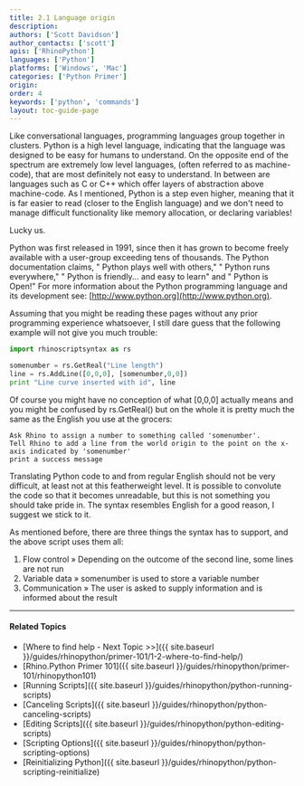 ```yaml
---
title: 2.1 Language origin
description:
authors: ['Scott Davidson']
author_contacts: ['scott']
apis: ['RhinoPython']
languages: ['Python']
platforms: ['Windows', 'Mac']
categories: ['Python Primer']
origin:
order: 4
keywords: ['python', 'commands']
layout: toc-guide-page
---
```


Like conversational languages, programming languages group together in clusters. Python is a high level language, indicating that the language was designed to be easy for humans to understand.  On the opposite end of the spectrum are extremely low level languages, (often referred to as machine-code), that are most definitely not easy to understand.  In between are languages such as C or C++ which offer layers of abstraction above machine-code.  As I mentioned, Python is a step even higher, meaning that it is far easier to read (closer to the English language) and we don't need to manage difficult functionality like memory allocation, or declaring variables!

Lucky us.

Python was first released in 1991, since then it has grown to become freely available with a user-group exceeding tens of thousands.  The Python documentation claims, " Python plays well with others," " Python runs everywhere," " Python is friendly... and easy to learn" and " Python is Open!"  For more information about the Python programming language and its development see: [http://www.python.org](http://www.python.org).

Assuming that you might be reading these pages without any prior programming experience whatsoever, I still dare guess that the following example will not give you much trouble:

```python
import rhinoscriptsyntax as rs

somenumber = rs.GetReal("Line length")
line = rs.AddLine([0,0,0], [somenumber,0,0])
print "Line curve inserted with id", line
```
Of course you might have no conception of what [0,0,0] actually means and you might be confused by rs.GetReal() but on the whole it is pretty much the same as the English you use at the grocers:

```
Ask Rhino to assign a number to something called 'somenumber'.
Tell Rhino to add a line from the world origin to the point on the x-axis indicated by 'somenumber'
print a success message
```

Translating Python code to and from regular English should not be very difficult, at least not at this featherweight level. It is possible to convolute the code so that it becomes unreadable, but this is not something you should take pride in. The syntax resembles English for a good reason, I suggest we stick to it.

As mentioned before, there are three things the syntax has to support, and the above script uses them all:

1. Flow control		» Depending on the outcome of the second line, some lines are not run
2. Variable data		» somenumber is used to store a variable number
3. Communication		» The user is asked to supply information and is informed about the result
 
---

#### Related Topics

- [Where to find help - Next Topic >>]({{ site.baseurl }}/guides/rhinopython/primer-101/1-2-where-to-find-help/)
- [Rhino.Python Primer 101]({{ site.baseurl }}/guides/rhinopython/primer-101/rhinopython101)
- [Running Scripts]({{ site.baseurl }}/guides/rhinopython/python-running-scripts)
- [Canceling Scripts]({{ site.baseurl }}/guides/rhinopython/python-canceling-scripts)
- [Editing Scripts]({{ site.baseurl }}/guides/rhinopython/python-editing-scripts)
- [Scripting Options]({{ site.baseurl }}/guides/rhinopython/python-scripting-options)
- [Reinitializing Python]({{ site.baseurl }}/guides/rhinopython/python-scripting-reinitialize)
